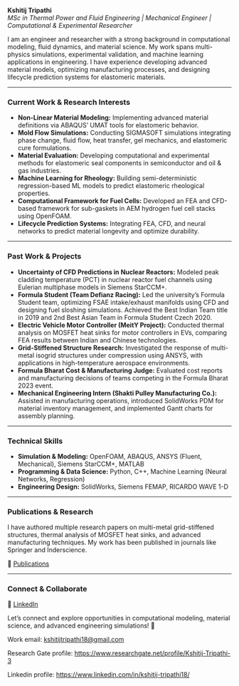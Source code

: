 **Kshitij Tripathi**  
*MSc in Thermal Power and Fluid Engineering | Mechanical Engineer | Computational & Experimental Researcher*  

I am an engineer and researcher with a strong background in computational modeling, fluid dynamics, and material science. My work spans multi-physics simulations, experimental validation, and machine learning applications in engineering. I have experience developing advanced material models, optimizing manufacturing processes, and designing lifecycle prediction systems for elastomeric materials.  

---

### **Current Work & Research Interests**  
- **Non-Linear Material Modeling:** Implementing advanced material definitions via ABAQUS’ UMAT tools for elastomeric behavior.  
- **Mold Flow Simulations:** Conducting SIGMASOFT simulations integrating phase change, fluid flow, heat transfer, gel mechanics, and elastomeric cure formulations.  
- **Material Evaluation:** Developing computational and experimental methods for elastomeric seal components in semiconductor and oil & gas industries.  
- **Machine Learning for Rheology:** Building semi-deterministic regression-based ML models to predict elastomeric rheological properties.  
- **Computational Framework for Fuel Cells:** Developed an FEA and CFD-based framework for sub-gaskets in AEM hydrogen fuel cell stacks using OpenFOAM.  
- **Lifecycle Prediction Systems:** Integrating FEA, CFD, and neural networks to predict material longevity and optimize durability.  

---

### **Past Work & Projects**  
- **Uncertainty of CFD Predictions in Nuclear Reactors:** Modeled peak cladding temperature (PCT) in nuclear reactor fuel channels using Eulerian multiphase models in Siemens StarCCM+.  
- **Formula Student (Team Defianz Racing):** Led the university’s Formula Student team, optimizing FSAE intake/exhaust manifolds using CFD and designing fuel sloshing simulations. Achieved the Best Indian Team title in 2019 and 2nd Best Asian Team in Formula Student Czech 2020.  
- **Electric Vehicle Motor Controller (MeitY Project):** Conducted thermal analysis on MOSFET heat sinks for motor controllers in EVs, comparing FEA results between Indian and Chinese technologies.  
- **Grid-Stiffened Structure Research:** Investigated the response of multi-metal isogrid structures under compression using ANSYS, with applications in high-temperature aerospace environments.  
- **Formula Bharat Cost & Manufacturing Judge:** Evaluated cost reports and manufacturing decisions of teams competing in the Formula Bharat 2023 event.  
- **Mechanical Engineering Intern (Shakti Pulley Manufacturing Co.):** Assisted in manufacturing operations, introduced SolidWorks PDM for material inventory management, and implemented Gantt charts for assembly planning.  

---

### **Technical Skills**  
- **Simulation & Modeling:** OpenFOAM, ABAQUS, ANSYS (Fluent, Mechanical), Siemens StarCCM+, MATLAB  
- **Programming & Data Science:** Python, C++, Machine Learning (Neural Networks, Regression)  
- **Engineering Design:** SolidWorks, Siemens FEMAP, RICARDO WAVE 1-D  

---

### **Publications & Research**  
I have authored multiple research papers on multi-metal grid-stiffened structures, thermal analysis of MOSFET heat sinks, and advanced manufacturing techniques. My work has been published in journals like Springer and Inderscience.  

📌 [Publications](https://ebooks.iospress.nl/doi/10.3233/ATDE220755)  

---

### **Connect & Collaborate**  
📌 [LinkedIn](https://www.linkedin.com/in/kshitij-tripathi18/)  

Let’s connect and explore opportunities in computational modeling, material science, and advanced engineering simulations! 🚀

Work email: kshitijtripathi18@gmail.com

Research Gate profile: https://www.researchgate.net/profile/Kshitij-Tripathi-3

Linkedin profile: https://www.linkedin.com/in/kshitij-tripathi18/
